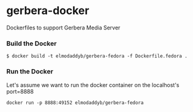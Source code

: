 # gerbera-docker
Dockerfiles to support Gerbera Media Server

### Build the Docker

```
$ docker build -t elmodaddyb/gerbera-fedora -f Dockerfile.fedora .
```

### Run the Docker

Let's assume we want to run the docker container on the localhost's port=8888

```
docker run -p 8888:49152 elmodaddyb/gerbera-fedora
```


